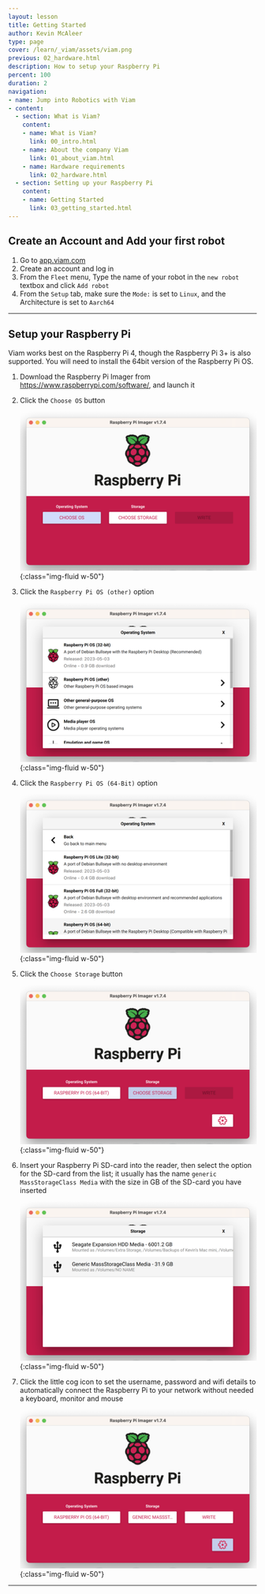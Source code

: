 ```yaml
---
layout: lesson
title: Getting Started
author: Kevin McAleer
type: page
cover: /learn/_viam/assets/viam.png
previous: 02_hardware.html
description: How to setup your Raspberry Pi
percent: 100
duration: 2
navigation:
- name: Jump into Robotics with Viam
- content:
  - section: What is Viam?
    content:
    - name: What is Viam?
      link: 00_intro.html
    - name: About the company Viam
      link: 01_about_viam.html
    - name: Hardware requirements
      link: 02_hardware.html
  - section: Setting up your Raspberry Pi
    content:
    - name: Getting Started
      link: 03_getting_started.html
---
```



## Create an Account and Add your first robot 

1. Go to [app.viam.com](https://app.viam.com)
1. Create an account and log in
1. From the `Fleet` menu, Type the name of your robot in the `new robot` textbox and click `Add robot`
1. From the `Setup` tab, make sure the `Mode:` is set to `Linux`, and the Architecture is set to `Aarch64`

---

## Setup your Raspberry Pi

Viam works best on the Raspberry Pi 4, though the Raspberry Pi 3+ is also supported. You will need to install the 64bit version of the Raspberry Pi OS.

1. Download the Raspberry Pi Imager from <https://www.raspberrypi.com/software/>, and launch it
1. Click the `Choose OS` button

    ![Raspberry Pi Imager](assets/rpi_imager01.png){:class="img-fluid w-50"}

1. Click the `Raspberry Pi OS (other)` option

    ![Raspberry Pi Imager](assets/rpi_imager02.png){:class="img-fluid w-50"}

1. Click the `Raspberry Pi OS (64-Bit)` option

    ![Raspberry Pi Imager](assets/rpi_imager03.png){:class="img-fluid w-50"}

1. Click the `Choose Storage` button

    ![Raspberry Pi Imager](assets/rpi_imager04.png){:class="img-fluid w-50"}

1. Insert your Raspberry Pi SD-card into the reader, then select the option for the SD-card from the list; it usually has the name `generic MassStorageClass Media` with the size in GB of the SD-card you have inserted

    ![Raspberry Pi Imager](assets/rpi_imager05.png){:class="img-fluid w-50"}
1. Click the little cog icon to set the username, password and wifi details to automatically connect the Raspberry Pi to your network without needed a keyboard, monitor and mouse

    ![Raspberry Pi Imager](assets/rpi_imager06.png){:class="img-fluid w-50"}

---

